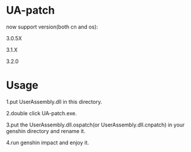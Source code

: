 # UA-patch

now support version(both cn and os):

3.0.5X

3.1.X

3.2.0

# Usage

1.put UserAssembly.dll in this directory.

2.double click UA-patch.exe.

3.put the UserAssembly.dll.ospatch(or UserAssembly.dll.cnpatch) in your genshin directory and rename it.

4.run genshin impact and enjoy it.
